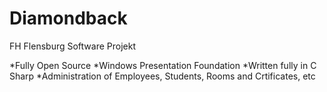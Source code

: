 Diamondback
===========

FH Flensburg Software Projekt

 *Fully Open Source
 *Windows Presentation Foundation
 *Written fully in C Sharp
 *Administration of Employees, Students, Rooms and Crtificates, etc
 
